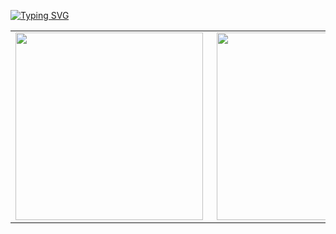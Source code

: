 [![Typing SVG](https://readme-typing-svg.demolab.com?font=Fira+Code&size=28&pause=2000&center=true&vCenter=true&width=520&lines=Nothing+Special+About+Me)](https://git.io/typing-svg)
<center>
  <table>
    <tr>
        <td><img width="300px" align="left" src="https://github-readme-stats.vercel.app/api?username=thatmarcboi&count_private=true&show_icons=true&theme=radical"></td>
        <td><img width="300px" align='right' src="https://github-readme-stats.vercel.app/api/top-langs/?username=thatmarcboi&exclude_repo=gervill,TuxguitarParser&layout=compact&theme=radical" /></td>
    </tr>
  </table>
</center>


